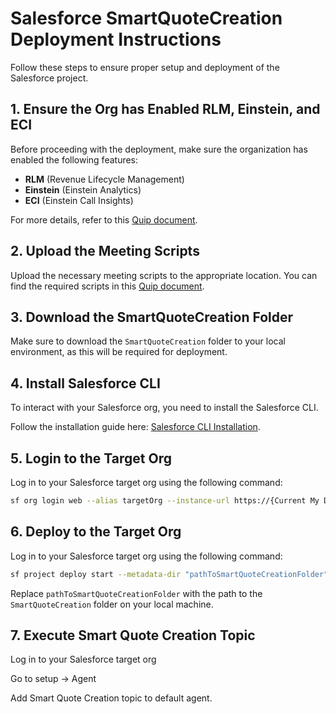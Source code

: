 # Salesforce SmartQuoteCreation Deployment Instructions

Follow these steps to ensure proper setup and deployment of the Salesforce project.

## 1. Ensure the Org has Enabled RLM, Einstein, and ECI
Before proceeding with the deployment, make sure the organization has enabled the following features:
- **RLM** (Revenue Lifecycle Management)
- **Einstein** (Einstein Analytics)
- **ECI** (Einstein Call Insights)

For more details, refer to this [Quip document](https://salesforce.quip.com/MRZZA3sX4f5j).

## 2. Upload the Meeting Scripts
Upload the necessary meeting scripts to the appropriate location. You can find the required scripts in this [Quip document](https://salesforce.quip.com/reu5AfExybFy).

## 3. Download the SmartQuoteCreation Folder
Make sure to download the `SmartQuoteCreation` folder to your local environment, as this will be required for deployment.

## 4. Install Salesforce CLI
To interact with your Salesforce org, you need to install the Salesforce CLI.

Follow the installation guide here: [Salesforce CLI Installation](https://developer.salesforce.com/tools/salesforcecli).

## 5. Login to the Target Org
Log in to your Salesforce target org using the following command:
```bash
sf org login web --alias targetOrg --instance-url https://{Current My Domain URL}
```

## 6. Deploy to the Target Org
Log in to your Salesforce target org using the following command:
```bash
sf project deploy start --metadata-dir "pathToSmartQuoteCreationFolder" --target-org targetOrg
```
Replace `pathToSmartQuoteCreationFolder` with the path to the `SmartQuoteCreation` folder on your local machine.

## 7. Execute Smart Quote Creation Topic
Log in to your Salesforce target org

Go to setup -> Agent

Add Smart Quote Creation topic to default agent.
